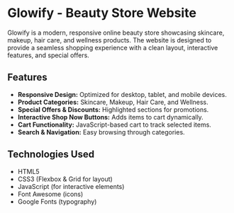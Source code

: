 # Glowify - Beauty Store Website

Glowify is a modern, responsive online beauty store showcasing skincare, makeup, hair care, and wellness products. The website is designed to provide a seamless shopping experience with a clean layout, interactive features, and special offers.

## Features

- **Responsive Design:** Optimized for desktop, tablet, and mobile devices.
- **Product Categories:** Skincare, Makeup, Hair Care, and Wellness.
- **Special Offers & Discounts:** Highlighted sections for promotions.
- **Interactive Shop Now Buttons:** Adds items to cart dynamically.
- **Cart Functionality:** JavaScript-based cart to track selected items.
- **Search & Navigation:** Easy browsing through categories.

## Technologies Used

- HTML5
- CSS3 (Flexbox & Grid for layout)
- JavaScript (for interactive elements)
- Font Awesome (icons)
- Google Fonts (typography)

